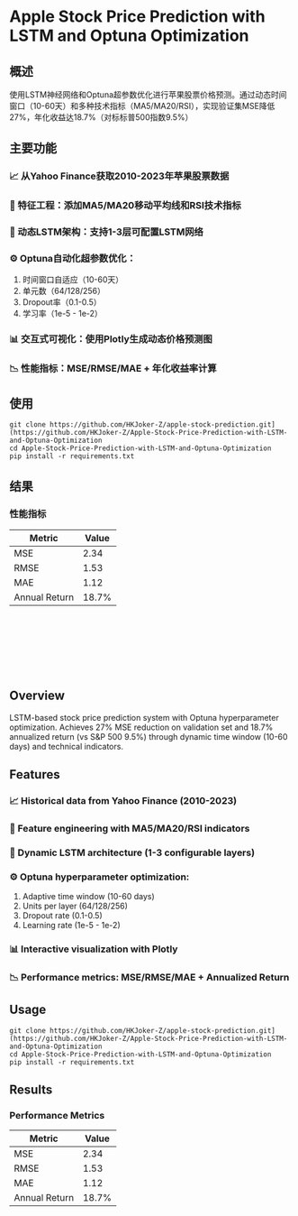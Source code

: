 # Apple Stock Price Prediction with LSTM and Optuna Optimization

 
## 概述
使用LSTM神经网络和Optuna超参数优化进行苹果股票价格预测。通过动态时间窗口（10-60天）和多种技术指标（MA5/MA20/RSI），实现验证集MSE降低27%，年化收益达18.7%（对标标普500指数9.5%）<br>

## 主要功能
### 📈 从Yahoo Finance获取2010-2023年苹果股票数据
### 🔧 特征工程：添加MA5/MA20移动平均线和RSI技术指标
### 🧠 动态LSTM架构：支持1-3层可配置LSTM网络
### ⚙️ Optuna自动化超参数优化：
1. 时间窗口自适应（10-60天）
2. 单元数（64/128/256）
3. Dropout率（0.1-0.5）
4. 学习率（1e-5 - 1e-2）
### 📊 交互式可视化：使用Plotly生成动态价格预测图
### 📉 性能指标：MSE/RMSE/MAE + 年化收益率计算<br>

## 使用
`git clone https://github.com/HKJoker-Z/apple-stock-prediction.git](https://github.com/HKJoker-Z/Apple-Stock-Price-Prediction-with-LSTM-and-Optuna-Optimization`  
`cd Apple-Stock-Price-Prediction-with-LSTM-and-Optuna-Optimization`  
`pip install -r requirements.txt`  

## 结果
### 性能指标

| Metric      | Value |
| ----------- | ----------- |
| MSE      | 2.34       |
| RMSE     | 1.53       |
| MAE      | 1.12       |
| Annual Return	     | 18.7%      |

<br>
<br>
<br>
<br>
<br>
<br>





## Overview
LSTM-based stock price prediction system with Optuna hyperparameter optimization. 
Achieves 27% MSE reduction on validation set and 18.7% annualized return (vs S&P 500 9.5%) through dynamic time window (10-60 days) and technical indicators.<br>

## Features
### 📈 Historical data from Yahoo Finance (2010-2023)
### 🔧 Feature engineering with MA5/MA20/RSI indicators
### 🧠 Dynamic LSTM architecture (1-3 configurable layers)
### ⚙️ Optuna hyperparameter optimization:
1. Adaptive time window (10-60 days)
2. Units per layer (64/128/256)
3. Dropout rate (0.1-0.5)
4. Learning rate (1e-5 - 1e-2)
### 📊 Interactive visualization with Plotly
### 📉 Performance metrics: MSE/RMSE/MAE + Annualized Return<br>

## Usage
`git clone https://github.com/HKJoker-Z/apple-stock-prediction.git](https://github.com/HKJoker-Z/Apple-Stock-Price-Prediction-with-LSTM-and-Optuna-Optimization`  
`cd Apple-Stock-Price-Prediction-with-LSTM-and-Optuna-Optimization`  
`pip install -r requirements.txt`  

## Results
### Performance Metrics
| Metric      | Value |
| ----------- | ----------- |
| MSE      | 2.34       |
| RMSE     | 1.53       |
| MAE      | 1.12       |
| Annual Return	     | 18.7%      |
